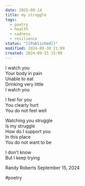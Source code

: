 ```yaml
---
date: 2025-09-14
title: my struggle
tags:
  - poetry
  - health
  - sadness
  - resilience
status: "[[Published]]"
modified: 2024-09-30 21:09
created: 2024-09-15 15:09
---
```

I watch you  
Your body in pain  
Unable to eat  
Drinking very little  
I watch you  
  
I feel for you   
You clearly hurt  
You do not feel well  
  
Watching you struggle   
Is my struggle   
How do I support you  
In this place  
You do not want to be  
  
I don't know  
But I keep trying  
  
Randy Roberts September 15, 2024  
  
#poetry 
